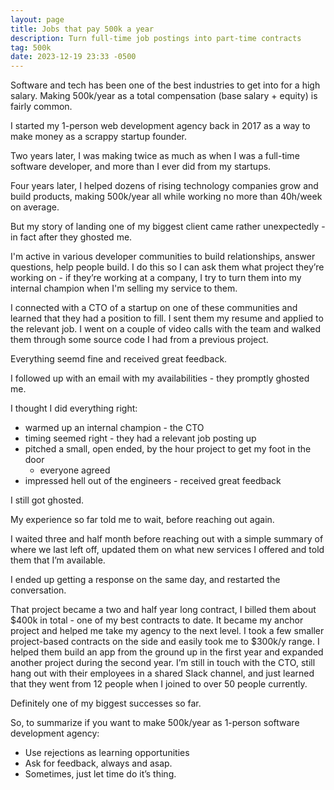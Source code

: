 ```yaml
---
layout: page
title: Jobs that pay 500k a year
description: Turn full-time job postings into part-time contracts
tag: 500k
date: 2023-12-19 23:33 -0500
---
```


Software and tech has been one of the best industries to get into for a high
salary. Making 500k/year as a total compensation (base salary + equity) is
fairly common.

I started my 1-person web development agency back in 2017 as a way to make money
as a scrappy startup founder.

Two years later, I was making twice as much as when I was a full-time software
developer, and more than I ever did from my startups.

Four years later, I helped dozens of rising technology companies grow and build
products, making 500k/year all while working no more than 40h/week on average.

But my story of landing one of my biggest client came rather unexpectedly - in
fact after they ghosted me.

I'm active in various developer communities to build relationships, answer
questions, help people build. I do this so I can ask them what project they’re
working on -  if they’re working at a company, I try to turn them into my
internal champion when I'm selling my service to them.

I connected with a CTO of a startup on one of these communities and learned that
they had a position to fill. I sent them my resume and applied to the relevant
job. I went on a couple of video calls with the team and walked them through
some source code I had from a previous project.

Everything seemd fine and received great feedback.

I followed up with an email with my availabilities - they promptly ghosted
me.

I thought I did everything right:

- warmed up an internal champion - the CTO
- timing seemed right - they had a relevant job posting up
- pitched a small, open ended, by the hour project to get my foot in the door
  - everyone agreed
- impressed hell out of the engineers - received great feedback

I still got ghosted.

My experience so far told me to wait, before reaching out again.

I waited three and half month before reaching out with a simple summary of where
we last left off, updated them on what new services I offered and told them that
I’m available.

I ended up getting a response on the same day, and restarted the conversation.

That project became a two and half year long contract, I billed them about $400k
in total - one of my best contracts to date. It became my anchor project and
helped me take my agency to the next level. I took a few smaller project-based
contracts on the side and easily took me to $300k/y range. I helped them build
an app from the ground up in the first year and expanded another project during
the second year. I’m still in touch with the CTO, still hang out with their
employees in a shared Slack channel, and just learned that they went from 12
people when I joined to over 50 people currently.

Definitely one of my biggest successes so far.

So, to summarize if you want to make 500k/year as 1-person software development
agency:

- Use rejections as learning opportunities
- Ask for feedback, always and asap.
- Sometimes, just let time do it’s thing.
